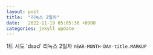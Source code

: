 ```yaml
---
layout: post
title:  "리눅스 2일차"
date:   2022-11-19 05:05:36 +0900
categories: jekyll update
---
```

1트 시도 'dsad' 
리눅스 2일차
`YEAR-MONTH-DAY-title.MARKUP`
